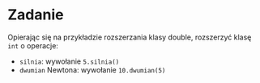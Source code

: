 # Zadanie 

Opierając się na przykładzie rozszerzania klasy double, rozszerzyć klasę ``int`` o operacje:
- ``silnia``: wywołanie ``5.silnia()``
- ``dwumian`` Newtona: wywołanie ``10.dwumian(5)``

